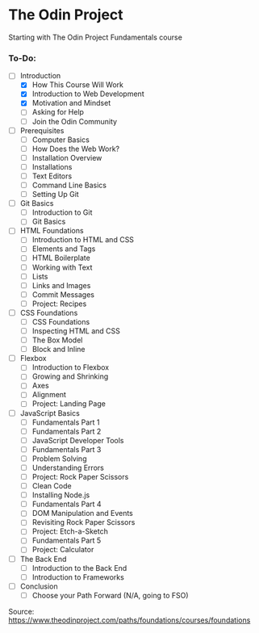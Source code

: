 # The Odin Project 
Starting with The Odin Project Fundamentals course

### To-Do:
- [ ] Introduction
  - [x] How This Course Will Work
  - [x] Introduction to Web Development
  - [x] Motivation and Mindset
  - [ ] Asking for Help
  - [ ] Join the Odin Community

- [ ] Prerequisites
  - [ ] Computer Basics
  - [ ] How Does the Web Work?
  - [ ] Installation Overview
  - [ ] Installations
  - [ ] Text Editors
  - [ ] Command Line Basics
  - [ ] Setting Up Git

- [ ] Git Basics
  - [ ] Introduction to Git
  - [ ] Git Basics

- [ ] HTML Foundations
  - [ ] Introduction to HTML and CSS
  - [ ] Elements and Tags
  - [ ] HTML Boilerplate
  - [ ] Working with Text
  - [ ] Lists
  - [ ] Links and Images
  - [ ] Commit Messages
  - [ ] Project: Recipes

- [ ] CSS Foundations
  - [ ] CSS Foundations
  - [ ] Inspecting HTML and CSS
  - [ ] The Box Model
  - [ ] Block and Inline

- [ ] Flexbox
  - [ ] Introduction to Flexbox
  - [ ] Growing and Shrinking
  - [ ] Axes
  - [ ] Alignment
  - [ ] Project: Landing Page

- [ ] JavaScript Basics
  - [ ] Fundamentals Part 1
  - [ ] Fundamentals Part 2
  - [ ] JavaScript Developer Tools
  - [ ] Fundamentals Part 3
  - [ ] Problem Solving
  - [ ] Understanding Errors
  - [ ] Project: Rock Paper Scissors
  - [ ] Clean Code
  - [ ] Installing Node.js
  - [ ] Fundamentals Part 4
  - [ ] DOM Manipulation and Events
  - [ ] Revisiting Rock Paper Scissors
  - [ ] Project: Etch-a-Sketch
  - [ ] Fundamentals Part 5
  - [ ] Project: Calculator

- [ ] The Back End
  - [ ] Introduction to the Back End
  - [ ] Introduction to Frameworks

- [ ] Conclusion
  - [ ] Choose your Path Forward (N/A, going to FSO)

Source: https://www.theodinproject.com/paths/foundations/courses/foundations